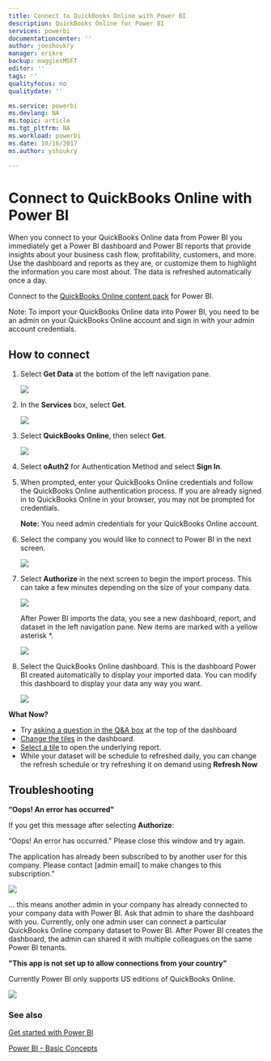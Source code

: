 ```yaml
---
title: Connect to QuickBooks Online with Power BI
description: QuickBooks Online for Power BI
services: powerbi
documentationcenter: ''
author: joeshoukry
manager: erikre
backup: maggiesMSFT
editor: ''
tags: ''
qualityfocus: no
qualitydate: ''

ms.service: powerbi
ms.devlang: NA
ms.topic: article
ms.tgt_pltfrm: NA
ms.workload: powerbi
ms.date: 10/16/2017
ms.author: yshoukry

---
```

# Connect to QuickBooks Online with Power BI
When you connect to your QuickBooks Online data from Power BI you immediately get a Power BI dashboard and Power BI reports that provide insights about your business cash flow, profitability, customers, and more. Use the dashboard and reports as they are, or customize them to highlight the information you care most about. The data is refreshed automatically once a day.

Connect to the [QuickBooks Online content pack](https://dxt.powerbi.com/getdata/services/quickbooks-online) for Power BI.

Note: To import your QuickBooks Online data into Power BI, you need to be an admin on your QuickBooks Online account and sign in with your admin account credentials.

## How to connect
1. Select **Get Data** at the bottom of the left navigation pane.
   
   ![](media/powerbi-content-pack-quickbooks-online/PBI_GetData.png) 
2. In the **Services** box, select **Get**.
   
   ![](media/powerbi-content-pack-quickbooks-online/PBI_GetServices.png) 
3. Select **QuickBooks Online**, then select **Get**.
   
   ![](media/powerbi-content-pack-quickbooks-online/qbo.png)
4. Select **oAuth2** for Authentication Method and select **Sign In**. 
5. When prompted, enter your QuickBooks Online credentials and follow the QuickBooks Online authentication process. If you are already signed in to QuickBooks Online in your browser, you may not be prompted for credentials.
   
   **Note:** You need admin credentials for your QuickBooks Online account.
6. Select the company you would like to connect to Power BI in the next screen.
   
   ![](media/powerbi-content-pack-quickbooks-online/PBI_QBO_Almost.png)
7. Select **Authorize** in the next screen to begin the import process. This can take a few minutes depending on the size of your company data. 
   
   ![](media/powerbi-content-pack-quickbooks-online/PBI_QBO_AuthorizeSm.png)
   
   After Power BI imports the data, you see a new dashboard, report, and dataset in the left navigation pane. New items are marked with a yellow asterisk \*.
   
   ![](media/powerbi-content-pack-quickbooks-online/PBI_QBO_LeftNavNew.png)
8. Select the QuickBooks Online dashboard. This is the dashboard Power BI created automatically to display your imported data. You can modify this dashboard to display your data any way you want. 
   
   ![](media/powerbi-content-pack-quickbooks-online/PBI_QBO_Dash.png)

**What Now?**

* Try [asking a question in the Q&A box](service-q-and-a.md) at the top of the dashboard
* [Change the tiles](service-dashboard-edit-tile.md) in the dashboard.
* [Select a tile](service-dashboard-tiles.md) to open the underlying report.
* While your dataset will be schedule to refreshed daily, you can change the refresh schedule or try refreshing it on demand using **Refresh Now**

## Troubleshooting
**“Oops! An error has occurred"**

If you get this message after selecting **Authorize**:

“Oops! An error has occurred." Please close this window and try again.

The application has already been subscribed to by another user for this company. Please contact [admin email] to make changes to this subscription.”

![](media/powerbi-content-pack-quickbooks-online/PBI_QBO_OopsSm.png)

... this means another admin in your company has already connected to your company data with Power BI. Ask that admin to share the dashboard with you. Currently, only one admin user can connect a particular QuickBooks Online company dataset to Power BI. After Power BI creates the dashboard, the admin can shared it with multiple colleagues on the same Power BI tenants.

**"This app is not set up to allow connections from your country"**

Currently Power BI only supports US editions of QuickBooks Online. 

![](media/powerbi-content-pack-quickbooks-online/PBI_QBO_CountryNotSupported.png)

### See also
[Get started with Power BI](service-get-started.md)

[Power BI - Basic Concepts](service-basic-concepts.md)

